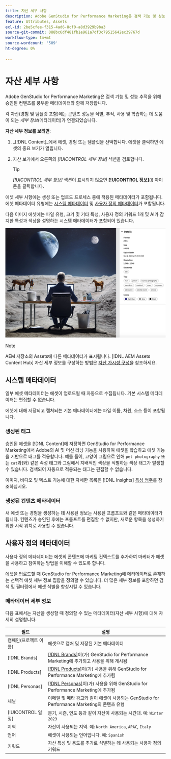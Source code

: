 ```yaml
---
title: 자산 세부 사항
description: Adobe GenStudio for Performance Marketing은 검색 기능 및 성능 추적을 위해 승인된 컨텐츠를 풍부한 메타데이터와 함께 저장합니다.
feature: Attributes, Assets
exl-id: 2be5cfee-f315-4ad6-8cf0-a8d3929b9ba3
source-git-commit: 088bc6df481fb1e961a7df3c79515642ec39767d
workflow-type: tm+mt
source-wordcount: '509'
ht-degree: 0%

---
```


# 자산 세부 사항

Adobe GenStudio for Performance Marketing은 검색 기능 및 성능 추적을 위해 승인된 컨텐츠를 풍부한 메타데이터와 함께 저장합니다.

각 자산(경험 및 템플릿 포함)에는 콘텐츠 성능을 식별, 추적, 사용 및 학습하는 데 도움이 되는 _세부 정보_(메타데이터)가 연결되었습니다.

**자산 세부 정보를 보려면**:

1. _[!DNL Content]_에서 에셋, 경험 또는 템플릿을 선택합니다. 에셋을 클릭하면 에셋의 중요 보기가 열립니다.

1. 자산 보기에서 오른쪽의 _[!UICONTROL 세부 정보]_ 섹션을 검토합니다.

   >[!TIP]
   >
   >_[!UICONTROL 세부 정보]_ 섹션이 표시되지 않으면 **[!UICONTROL 정보]**(i) 아이콘을 클릭합니다.

에셋 세부 사항에는 생성 또는 업로드 프로세스 중에 적용된 메타데이터가 포함됩니다. 에셋 메타데이터 유형에는 [시스템 메타데이터](#system-metadata) 및 [사용자 정의 메타데이터](#user-defined-metadata)가 포함됩니다.

다음 이미지 에셋에는 파일 유형, 크기 및 기타 특성, 사용자 정의 키워드 1개 및 AI가 감지한 특성과 색상을 설명하는 시스템 메타데이터가 포함되어 있습니다.

![여러 태그가 있는 에셋의 세부 정보](/help/assets/content-asset-details.png)

>[!NOTE]
>
>AEM 저장소의 Assets에 다른 메타데이터가 표시됩니다. [!DNL AEM Assets Content Hub] 자산 세부 정보를 구성하는 방법은 [자산 가시성 구성](connect-aem-repo.md#step-4-configure-asset-visibility)을 참조하세요.

## 시스템 메타데이터

일부 에셋 메타데이터는 에셋이 업로드될 때 자동으로 수집됩니다. 기본 시스템 메타데이터는 편집할 수 없습니다.

에셋에 대해 저장되고 캡처되는 기본 메타데이터에는 파일 이름, 차원, 소스 등이 포함됩니다.

### 생성된 태그

승인된 에셋을 [!DNL Content]에 저장하면 GenStudio for Performance Marketing에서 Adobe의 AI 및 머신 러닝 기능을 사용하여 에셋을 학습하고 에셋 기능을 기반으로 태그를 적용합니다. 예를 들어, 고양이 그림으로 인해 `pet photography` 또는 `cat`과(와) 같은 속성 태그와 그림에서 지배적인 색상을 식별하는 색상 태그가 발생할 수 있습니다. 검색되어 자동으로 적용되는 태그는 편집할 수 없습니다.

이미지, 비디오 및 텍스트 기능에 대한 자세한 목록은 [!DNL Insights] [특성 범주](/help/user-guide/insights/attribute-category.md)를 참조하십시오.

### 생성된 컨텐츠 메타데이터

새 에셋 또는 경험을 생성하는 데 사용된 정보는 사용된 프롬프트와 같은 메타데이터가 됩니다. 컨텐츠가 승인된 후에는 프롬프트를 편집할 수 없지만, 새로운 항목을 생성하기 위한 시작 위치로 사용할 수 있습니다.

## 사용자 정의 메타데이터

사용자 정의 메타데이터는 에셋의 콘텐츠에 마케팅 컨텍스트를 추가하여 마케터가 에셋을 사용하고 참여하는 방법을 이해할 수 있도록 합니다.

[에셋을 업로드](/help/user-guide/content/manage-assets.md#add-assets)할 때 GenStudio for Performance Marketing에 메타데이터로 존재하는 선택적 에셋 세부 정보 집합을 정의할 수 있습니다. 더 많은 세부 정보를 포함하면 검색 및 필터링에서 에셋 식별을 향상시킬 수 있습니다.

### 메타데이터 세부 정보

다음 표에서는 자산을 생성할 때 정의할 수 있는 메타데이터(자산 세부 사항)에 대해 자세히 설명합니다.

| 필드 | 설명 |
| ------------- | ----------- |
| 캠페인(프로젝트 이름) | 에셋으로 캡처 및 저장된 기본 메타데이터 |
| [!DNL Brands] | [[!DNL Brands]](/help/user-guide/guidelines/brands.md)이(가) GenStudio for Performance Marketing에 추가되고 사용을 위해 게시됨 |
| [!DNL Products] | [[!DNL Products]](/help/user-guide/guidelines/products.md)이(가) 사용을 위해 GenStudio for Performance Marketing에 추가됨 |
| [!DNL Personas] | [[!DNL Personas]](/help/user-guide/guidelines/personas.md)이(가) 사용을 위해 GenStudio for Performance Marketing에 추가됨 |
| 채널 | 이메일 및 메타 광고와 같이 에셋이 사용되는 GenStudio for Performance Marketing의 콘텐츠 유형 |
| [!UICONTROL 일정] | 분기, 시즌, 연도 등과 같이 자산이 사용되는 시간대. 예: `Winter 2023` |
| 지역 | 자산이 사용되는 지역. 예: `North America`, `APAC`, `Italy` |
| 언어 | 에셋이 사용되는 언어입니다. 예: `Spanish` |
| 키워드 | 자산 특성 및 용도를 추가로 식별하는 데 사용되는 사용자 정의 키워드 |

<!-- ## History

Expand the _[!UICONTROL History]_ section to view a timeline of approvals and activity.

list other activity, show screenshot?
-->
